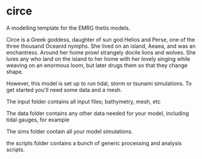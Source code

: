 circe
=======

A modelling template for the EMRG thetis models.

Circe is a Greek goddess, daughter of sun god Helios and Perse, 
one of the three thousand Oceanid nymphs. She lived on an 
island, Aeaea, and was an enchantress. Around her home prowl 
strangely docile lions and wolves. She lures any who land on 
the island to her home with her lovely singing while weaving 
on an enormous loom, but later drugs them so that they change shape.

However, this model is set up to run tidal, storm or tsunami
simulations. To get started you'll need some data and a mesh.

The input folder contains all input files; bathymetry, mesh, etc

The data folder contains any other data needed for your
model, including tidal gauges, for example

The sims folder contain all your model simulations.

the scripts folder contains a bunch of generic processing
and analysis scripts.
